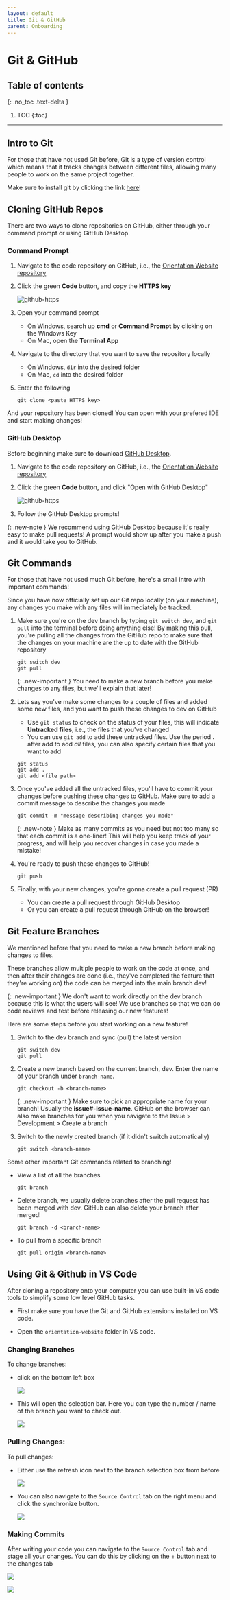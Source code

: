 ```yaml
---
layout: default
title: Git & GitHub
parent: Onboarding
---
```


# Git & GitHub

## Table of contents
{: .no_toc .text-delta }

1. TOC
{:toc}

---

## Intro to Git

For those that have not used Git before, Git is a type of version control which means that it tracks changes between different files, allowing many people to work on the same project together.

Make sure to install git by clicking the link [here](https://git-scm.com/downloads)!

## Cloning GitHub Repos

There are two ways to clone repositories on GitHub, either through your command prompt or using GitHub Desktop.

### Command Prompt

1. Navigate to the code repository on GitHub, i.e., the [Orientation Website repository](https://github.com/UofT-Frosh-Orientation/orientation-website)

2. Click the green **Code** button, and copy the **HTTPS key**

    ![github-https]('/../../../imgs/github-code-repo.png)

3. Open your command prompt
    + On Windows, search up **cmd** or **Command Prompt** by clicking on the Windows Key
    + On Mac, open the **Terminal App**

4. Navigate to the directory that you want to save the repository locally
    + On Windows, `dir` into the desired folder
    + On Mac, `cd` into the desired folder

5. Enter the following
    ```
    git clone <paste HTTPS key>
    ```

And your repository has been cloned! You can open with your prefered IDE and start making changes!

### GitHub Desktop

Before beginning make sure to download [GitHub Desktop](https://desktop.github.com/).

1. Navigate to the code repository on GitHub, i.e., the [Orientation Website repository](https://github.com/UofT-Frosh-Orientation/orientation-website)

2. Click the green **Code** button, and click "Open with GitHub Desktop"

    ![github-https]('/../../../imgs/github-code-repo-desktop.png)

3. Follow the GitHub Desktop prompts!

{: .new-note }
We recommend using GitHub Desktop because it's really easy to make pull requests! A prompt would show up after you make a push and it would take you to GitHub.

## Git Commands

For those that have not used much Git before, here's a small intro with important commands!

Since you have now officially set up our Git repo locally (on your machine), any changes you make with any files will immediately be tracked.

1. Make sure you're on the dev branch by typing `git switch dev`, and `git pull` into the terminal before doing anything else! By making this pull, you're pulling all the changes from the GitHub repo to make sure that the changes on your machine are the up to date with the GitHub repository

    ```
    git switch dev
    git pull 
    ```

    {: .new-important }
    You need to make a new branch before you make changes to any files, but we'll explain that later!

2. Lets say you've make some changes to a couple of files and added some new files, and you want to push these changes to dev on GitHub
    + Use `git status` to check on the status of your files, this will indicate **Untracked files**, i.e., the files that you've changed
    + You can use `git add` to add these untracked files. Use the period **.** after add to add *all* files, you can also specify certain files that you want to add

    ```
    git status
    git add .
    git add <file path>
    ```

3. Once you've added all the untracked files, you'll have to commit your changes before pushing these changes to GitHub. Make sure to add a commit message to describe the changes you made

    ```
    git commit -m "message describing changes you made"
    ```

    {: .new-note }
    Make as many commits as you need but not too many so that each commit is a one-liner! This will help you keep track of your progress, and will help you recover changes in case you made a mistake!

4. You're ready to push these changes to GitHub!

    ```
    git push
    ```

5. Finally, with your new changes, you're gonna create a pull request (PR)
    + You can create a pull request through GitHub Desktop
    + Or you can create a pull request through GitHub on the browser!

## Git Feature Branches

We mentioned before that you need to make a new branch before making changes to files.

These branches allow multiple people to work on the code at once, and then after their changes are done (i.e., they've completed the feature that they're working on) the code can be merged into the main branch dev!

{: .new-important }
We don't want to work directly on the dev branch because this is what the users will see! We use branches so that we can do code reviews and test before releasing our new features!

Here are some steps before you start working on a new feature!

1. Switch to the dev branch and sync (pull) the latest version
    ```
    git switch dev
    git pull
    ```
2. Create a new branch based on the current branch, dev. Enter the name of your branch under `branch-name`.
    ```
    git checkout -b <branch-name>
    ```

    {: .new-important }
    Make sure to pick an appropriate name for your branch! Usually the **issue#-issue-name**. GitHub on the browser can also make branches for you when you navigate to the Issue > Development > Create a branch

3. Switch to the newly created branch (if it didn't switch automatically)

    ```
    git switch <branch-name>
    ```

Some other important Git commands related to branching!

* View a list of all the branches
    ```
    git branch
    ```
* Delete branch, we usually delete branches after the pull request has been merged with dev. GitHub can also delete your branch after merged!
    ```
    git branch -d <branch-name>
    ```
* To pull from a specific branch
    ```
    git pull origin <branch-name>
    ```

## Using Git & Github in VS Code
After cloning a repository onto your computer you can use built-in VS code tools to simplify some low level GitHub tasks.

- First make sure you have the Git and GitHub extensions installed on VS code.

- Open the `orientation-website` folder in VS code.
### Changing Branches
To change branches: 
- click on the bottom left box

    ![](../../imgs/VScode-branch.jpg)

- This will open the selection bar. Here you can type the number / name of the branch you want to check out.

    ![](../../imgs/VScode-branch-select.jpg)

### Pulling Changes:
To pull changes:

- Either use the refresh icon next to the branch selection box from before

    ![](../../imgs/VScode-pull.jpg)

- You can also navigate to the `Source Control` tab on the right menu and click the synchronize button.  

    ![](../../imgs/VScode-pull1.jpg)

### Making Commits

After writing your code you can navigate to the `Source Control` tab and stage all your changes. You can do this by clicking on the + button next to the changes tab

![](../../imgs/VScode-commit.jpg)

![](../../imgs/VScode-commit1.jpg)